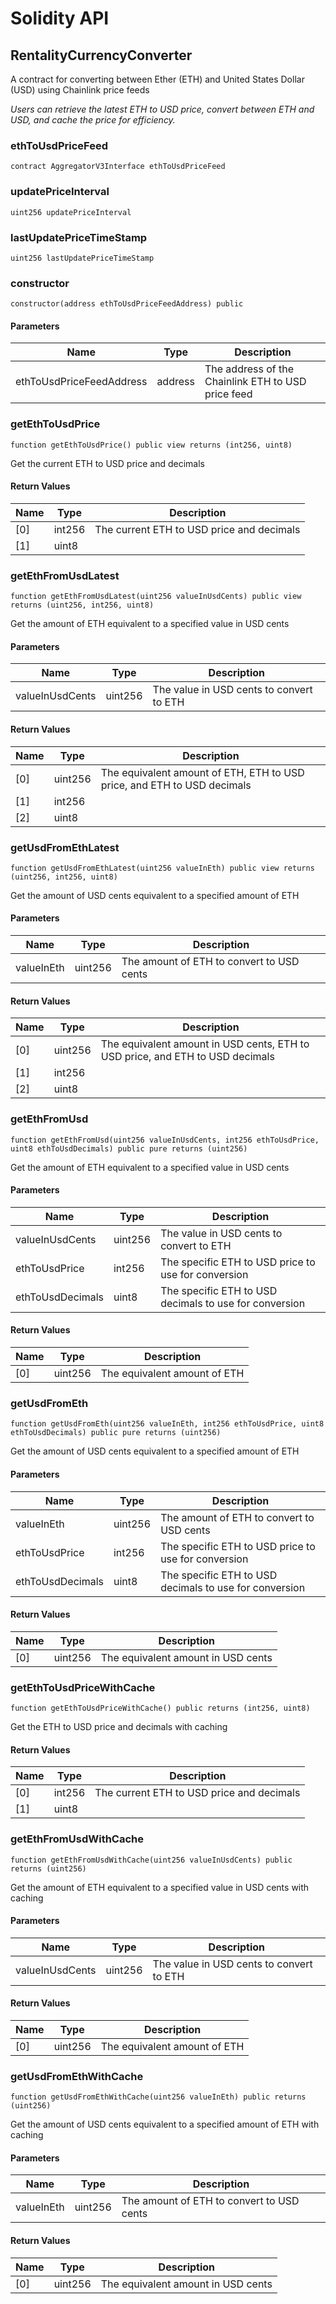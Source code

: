 # Solidity API

## RentalityCurrencyConverter

A contract for converting between Ether (ETH) and United States Dollar (USD) using Chainlink price feeds

_Users can retrieve the latest ETH to USD price, convert between ETH and USD, and cache the price for efficiency._

### ethToUsdPriceFeed

```solidity
contract AggregatorV3Interface ethToUsdPriceFeed
```

### updatePriceInterval

```solidity
uint256 updatePriceInterval
```

### lastUpdatePriceTimeStamp

```solidity
uint256 lastUpdatePriceTimeStamp
```

### constructor

```solidity
constructor(address ethToUsdPriceFeedAddress) public
```

#### Parameters

| Name                     | Type    | Description                                        |
| ------------------------ | ------- | -------------------------------------------------- |
| ethToUsdPriceFeedAddress | address | The address of the Chainlink ETH to USD price feed |

### getEthToUsdPrice

```solidity
function getEthToUsdPrice() public view returns (int256, uint8)
```

Get the current ETH to USD price and decimals

#### Return Values

| Name | Type   | Description                               |
| ---- | ------ | ----------------------------------------- |
| [0]  | int256 | The current ETH to USD price and decimals |
| [1]  | uint8  |                                           |

### getEthFromUsdLatest

```solidity
function getEthFromUsdLatest(uint256 valueInUsdCents) public view returns (uint256, int256, uint8)
```

Get the amount of ETH equivalent to a specified value in USD cents

#### Parameters

| Name            | Type    | Description                              |
| --------------- | ------- | ---------------------------------------- |
| valueInUsdCents | uint256 | The value in USD cents to convert to ETH |

#### Return Values

| Name | Type    | Description                                                             |
| ---- | ------- | ----------------------------------------------------------------------- |
| [0]  | uint256 | The equivalent amount of ETH, ETH to USD price, and ETH to USD decimals |
| [1]  | int256  |                                                                         |
| [2]  | uint8   |                                                                         |

### getUsdFromEthLatest

```solidity
function getUsdFromEthLatest(uint256 valueInEth) public view returns (uint256, int256, uint8)
```

Get the amount of USD cents equivalent to a specified amount of ETH

#### Parameters

| Name       | Type    | Description                               |
| ---------- | ------- | ----------------------------------------- |
| valueInEth | uint256 | The amount of ETH to convert to USD cents |

#### Return Values

| Name | Type    | Description                                                                   |
| ---- | ------- | ----------------------------------------------------------------------------- |
| [0]  | uint256 | The equivalent amount in USD cents, ETH to USD price, and ETH to USD decimals |
| [1]  | int256  |                                                                               |
| [2]  | uint8   |                                                                               |

### getEthFromUsd

```solidity
function getEthFromUsd(uint256 valueInUsdCents, int256 ethToUsdPrice, uint8 ethToUsdDecimals) public pure returns (uint256)
```

Get the amount of ETH equivalent to a specified value in USD cents

#### Parameters

| Name             | Type    | Description                                            |
| ---------------- | ------- | ------------------------------------------------------ |
| valueInUsdCents  | uint256 | The value in USD cents to convert to ETH               |
| ethToUsdPrice    | int256  | The specific ETH to USD price to use for conversion    |
| ethToUsdDecimals | uint8   | The specific ETH to USD decimals to use for conversion |

#### Return Values

| Name | Type    | Description                  |
| ---- | ------- | ---------------------------- |
| [0]  | uint256 | The equivalent amount of ETH |

### getUsdFromEth

```solidity
function getUsdFromEth(uint256 valueInEth, int256 ethToUsdPrice, uint8 ethToUsdDecimals) public pure returns (uint256)
```

Get the amount of USD cents equivalent to a specified amount of ETH

#### Parameters

| Name             | Type    | Description                                            |
| ---------------- | ------- | ------------------------------------------------------ |
| valueInEth       | uint256 | The amount of ETH to convert to USD cents              |
| ethToUsdPrice    | int256  | The specific ETH to USD price to use for conversion    |
| ethToUsdDecimals | uint8   | The specific ETH to USD decimals to use for conversion |

#### Return Values

| Name | Type    | Description                        |
| ---- | ------- | ---------------------------------- |
| [0]  | uint256 | The equivalent amount in USD cents |

### getEthToUsdPriceWithCache

```solidity
function getEthToUsdPriceWithCache() public returns (int256, uint8)
```

Get the ETH to USD price and decimals with caching

#### Return Values

| Name | Type   | Description                               |
| ---- | ------ | ----------------------------------------- |
| [0]  | int256 | The current ETH to USD price and decimals |
| [1]  | uint8  |                                           |

### getEthFromUsdWithCache

```solidity
function getEthFromUsdWithCache(uint256 valueInUsdCents) public returns (uint256)
```

Get the amount of ETH equivalent to a specified value in USD cents with caching

#### Parameters

| Name            | Type    | Description                              |
| --------------- | ------- | ---------------------------------------- |
| valueInUsdCents | uint256 | The value in USD cents to convert to ETH |

#### Return Values

| Name | Type    | Description                  |
| ---- | ------- | ---------------------------- |
| [0]  | uint256 | The equivalent amount of ETH |

### getUsdFromEthWithCache

```solidity
function getUsdFromEthWithCache(uint256 valueInEth) public returns (uint256)
```

Get the amount of USD cents equivalent to a specified amount of ETH with caching

#### Parameters

| Name       | Type    | Description                               |
| ---------- | ------- | ----------------------------------------- |
| valueInEth | uint256 | The amount of ETH to convert to USD cents |

#### Return Values

| Name | Type    | Description                        |
| ---- | ------- | ---------------------------------- |
| [0]  | uint256 | The equivalent amount in USD cents |
